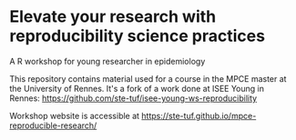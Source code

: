 # Elevate your research with reproducibility science practices

A R workshop for young researcher in epidemiology

This repository contains material used for a course in the MPCE master at the University of Rennes.
It's a fork of a work done at ISEE Young in Rennes: https://github.com/ste-tuf/isee-young-ws-reproducibility

Workshop website is accessible at https://ste-tuf.github.io/mpce-reproducible-research/
